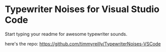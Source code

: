 # Typewriter Noises for Visual Studio Code 

Start typing your readme for awesome typewriter sounds. 

here's the repo: https://github.com/timmyreilly/TypewriterNoises-VSCode

